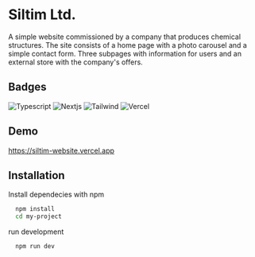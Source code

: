
# Siltim Ltd.

A simple website commissioned by a company that produces chemical structures. The site consists of a home page with a photo carousel and a simple contact form. Three subpages with information for users and an external store with the company's offers.


## Badges

![Typescript](https://img.shields.io/badge/Typescript-v4.9.5-green?labelColor=blue&style=flat)
![Nextjs](https://img.shields.io/badge/Nextjs-v13.2.4-green?labelColor=yellow&style=flat)
![Tailwind](https://img.shields.io/badge/Tailwind-v3.2.7-green?labelColor=cyan&style=flat)
![Vercel](https://img.shields.io/badge/Vercel-gray?style=flat)
## Demo

https://siltim-website.vercel.app


## Installation

Install dependecies with npm

```bash
  npm install
  cd my-project
```
run development
```bash
  npm run dev
```
    